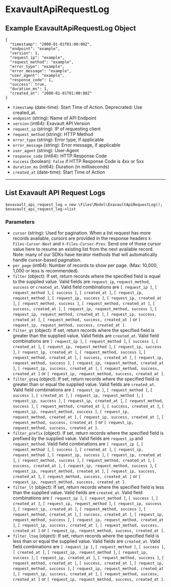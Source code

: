 # ExavaultApiRequestLog

## Example ExavaultApiRequestLog Object

```
{
  "timestamp": "2000-01-01T01:00:00Z",
  "endpoint": "example",
  "version": 1,
  "request_ip": "example",
  "request_method": "example",
  "error_type": "example",
  "error_message": "example",
  "user_agent": "example",
  "response_code": 1,
  "success": true,
  "duration_ms": 1,
  "created_at": "2000-01-01T01:00:00Z"
}
```

* `timestamp` (date-time): Start Time of Action. Deprecrated: Use created_at.
* `endpoint` (string): Name of API Endpoint
* `version` (int64): Exavault API Version
* `request_ip` (string): IP of requesting client
* `request_method` (string): HTTP Method
* `error_type` (string): Error type, if applicable
* `error_message` (string): Error message, if applicable
* `user_agent` (string): User-Agent
* `response_code` (int64): HTTP Response Code
* `success` (boolean): `false` if HTTP Response Code is 4xx or 5xx
* `duration_ms` (int64): Duration (in milliseconds)
* `created_at` (date-time): Start Time of Action

---

## List Exavault API Request Logs

```
$exavault_api_request_log = new \Files\Model\ExavaultApiRequestLog();
$exavault_api_request_log->list
```


### Parameters

* `cursor` (string): Used for pagination.  When a list request has more records available, cursors are provided in the response headers `X-Files-Cursor-Next` and `X-Files-Cursor-Prev`.  Send one of those cursor value here to resume an existing list from the next available record.  Note: many of our SDKs have iterator methods that will automatically handle cursor-based pagination.
* `per_page` (int64): Number of records to show per page.  (Max: 10,000, 1,000 or less is recommended).
* `filter` (object): If set, return records where the specified field is equal to the supplied value. Valid fields are `request_ip`, `request_method`, `success` or `created_at`. Valid field combinations are `[ request_ip ]`, `[ request_method ]`, `[ success ]`, `[ created_at ]`, `[ request_ip, request_method ]`, `[ request_ip, success ]`, `[ request_ip, created_at ]`, `[ request_method, success ]`, `[ request_method, created_at ]`, `[ success, created_at ]`, `[ request_ip, request_method, success ]`, `[ request_ip, request_method, created_at ]`, `[ request_ip, success, created_at ]`, `[ request_method, success, created_at ]` or `[ request_ip, request_method, success, created_at ]`.
* `filter_gt` (object): If set, return records where the specified field is greater than the supplied value. Valid fields are `created_at`. Valid field combinations are `[ request_ip ]`, `[ request_method ]`, `[ success ]`, `[ created_at ]`, `[ request_ip, request_method ]`, `[ request_ip, success ]`, `[ request_ip, created_at ]`, `[ request_method, success ]`, `[ request_method, created_at ]`, `[ success, created_at ]`, `[ request_ip, request_method, success ]`, `[ request_ip, request_method, created_at ]`, `[ request_ip, success, created_at ]`, `[ request_method, success, created_at ]` or `[ request_ip, request_method, success, created_at ]`.
* `filter_gteq` (object): If set, return records where the specified field is greater than or equal the supplied value. Valid fields are `created_at`. Valid field combinations are `[ request_ip ]`, `[ request_method ]`, `[ success ]`, `[ created_at ]`, `[ request_ip, request_method ]`, `[ request_ip, success ]`, `[ request_ip, created_at ]`, `[ request_method, success ]`, `[ request_method, created_at ]`, `[ success, created_at ]`, `[ request_ip, request_method, success ]`, `[ request_ip, request_method, created_at ]`, `[ request_ip, success, created_at ]`, `[ request_method, success, created_at ]` or `[ request_ip, request_method, success, created_at ]`.
* `filter_prefix` (object): If set, return records where the specified field is prefixed by the supplied value. Valid fields are `request_ip` and `request_method`. Valid field combinations are `[ request_ip ]`, `[ request_method ]`, `[ success ]`, `[ created_at ]`, `[ request_ip, request_method ]`, `[ request_ip, success ]`, `[ request_ip, created_at ]`, `[ request_method, success ]`, `[ request_method, created_at ]`, `[ success, created_at ]`, `[ request_ip, request_method, success ]`, `[ request_ip, request_method, created_at ]`, `[ request_ip, success, created_at ]`, `[ request_method, success, created_at ]` or `[ request_ip, request_method, success, created_at ]`.
* `filter_lt` (object): If set, return records where the specified field is less than the supplied value. Valid fields are `created_at`. Valid field combinations are `[ request_ip ]`, `[ request_method ]`, `[ success ]`, `[ created_at ]`, `[ request_ip, request_method ]`, `[ request_ip, success ]`, `[ request_ip, created_at ]`, `[ request_method, success ]`, `[ request_method, created_at ]`, `[ success, created_at ]`, `[ request_ip, request_method, success ]`, `[ request_ip, request_method, created_at ]`, `[ request_ip, success, created_at ]`, `[ request_method, success, created_at ]` or `[ request_ip, request_method, success, created_at ]`.
* `filter_lteq` (object): If set, return records where the specified field is less than or equal the supplied value. Valid fields are `created_at`. Valid field combinations are `[ request_ip ]`, `[ request_method ]`, `[ success ]`, `[ created_at ]`, `[ request_ip, request_method ]`, `[ request_ip, success ]`, `[ request_ip, created_at ]`, `[ request_method, success ]`, `[ request_method, created_at ]`, `[ success, created_at ]`, `[ request_ip, request_method, success ]`, `[ request_ip, request_method, created_at ]`, `[ request_ip, success, created_at ]`, `[ request_method, success, created_at ]` or `[ request_ip, request_method, success, created_at ]`.
